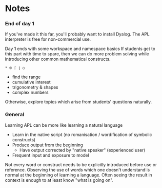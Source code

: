 # Notes

### End of day 1
If you've made it this far, you'll probably want to install Dyalog. The APL interpreter is free for non-commercial use. 

Day 1 ends with some workspace and namespace basics
If students get to this part with time to spare, then we can do more problem solving while introducing other common mathematical constructs.

`* ⍟ ⌈ ⌊ ○`

- find the range
- cumulative interest
- trigonometry & shapes
- complex numbers

Otherwise, explore topics which arise from students' questions naturally.

### General
Learning APL can be more like learning a natural language
- Learn in the native script (no romanisation / wordification of symbolic constructs)
- Produce output from the beginning
    - Have output corrected by "native speaker" (experienced user) 
- Frequent input and exposure to model

Not every word or construct needs to be explicitly introduced before use or reference. Observing the use of words which one doesn't understand is normal at the beginning of learning a language. Often seeing the result in context is enough to at least know "what is going on". 